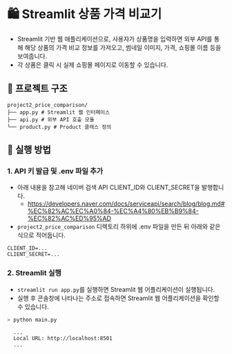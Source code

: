 # 🛍️ Streamlit 상품 가격 비교기

* Streamlit 기반 웹 애플리케이션으로, 사용자가 상품명을 입력하면 외부 API를 통해 해당 상품의 가격 비교 정보를 가져오고, 썸네일 이미지, 가격, 쇼핑몰 이름 등을 보여줍니다.
* 각 상품은 클릭 시 실제 쇼핑몰 페이지로 이동할 수 있습니다.

## 📁 프로젝트 구조
```
project2_price_comparison/
├── app.py # Streamlit 웹 인터페이스
├── api.py # 외부 API 호출 모듈
└── product.py # Product 클래스 정의
```

## 🚀 실행 방법

### 1. API 키 발급 및 .env 파일 추가

* 아래 내용을 참고해 네이버 검색 API CLIENT_ID와 CLIENT_SECRET을 발행합니다.
  * https://developers.naver.com/docs/serviceapi/search/blog/blog.md#%EC%82%AC%EC%A0%84-%EC%A4%80%EB%B9%84-%EC%82%AC%ED%95%AD
* `project2_price_comparison` 디렉토리 하위에 .env 파일을 만든 뒤 아래와 같은 식으로 적어둡니다.
```
CLIENT_ID=...
CLIENT_SECRET=...
```

### 2. Streamlit 실행

* `streamlit run app.py`를 실행하면 Streamlit 웹 어플리케이션이 실행됩니다.
* 실행 후 콘솔창에 나타나는 주소로 접속하면 Streamlit 웹 어플리케이션을 확인할 수 있습니다.

```bash
> python main.py

  ...
  Local URL: http://localhost:8501
  ...

```
